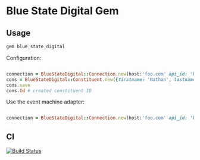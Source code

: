 # Blue State Digital Gem

## Usage

```ruby
gem blue_state_digital
```

Configuration:

```ruby

connection = BlueStateDigital::Connection.new(host:'foo.com' api_id: 'bar', api_secret: 'magic_secret')
cons = BlueStateDigital::Constituent.new({firstname: 'Nathan', lastname: 'Woodhull', emails: [{ email: 'woodhull@gmail.com'}]}.merge({connection: connection}))
cons.save
cons.Id # created constituent ID

```

Use the event machine adapter:

```ruby

connection = BlueStateDigital::Connection.new(host:'foo.com' api_id: 'bar', api_secret: 'magic_secret', adapter: :em_synchrony)

```

## CI
[![Build Status](https://secure.travis-ci.org/controlshift/blue_state_digital.png)](http://travis-ci.org/controlshift/blue_state_digital)

